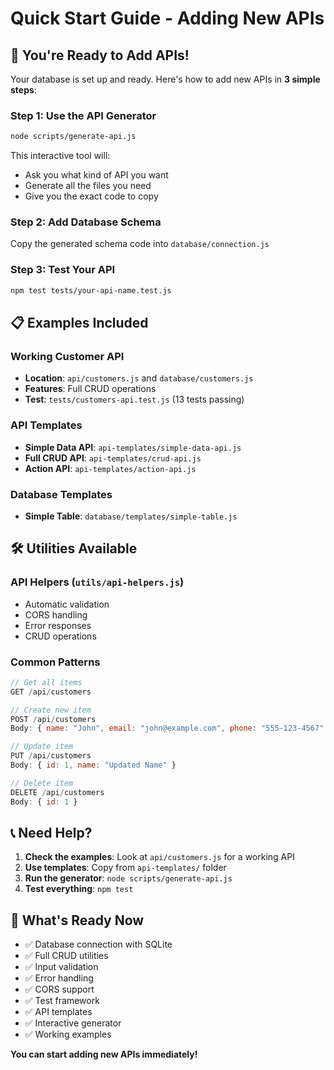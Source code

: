 # Quick Start Guide - Adding New APIs

## 🚀 You're Ready to Add APIs!

Your database is set up and ready. Here's how to add new APIs in **3 simple steps**:

### Step 1: Use the API Generator
```bash
node scripts/generate-api.js
```
This interactive tool will:
- Ask you what kind of API you want
- Generate all the files you need
- Give you the exact code to copy

### Step 2: Add Database Schema
Copy the generated schema code into `database/connection.js`

### Step 3: Test Your API
```bash
npm test tests/your-api-name.test.js
```

## 📋 Examples Included

### Working Customer API
- **Location**: `api/customers.js` and `database/customers.js`
- **Features**: Full CRUD operations
- **Test**: `tests/customers-api.test.js` (13 tests passing)

### API Templates
- **Simple Data API**: `api-templates/simple-data-api.js`
- **Full CRUD API**: `api-templates/crud-api.js`
- **Action API**: `api-templates/action-api.js`

### Database Templates
- **Simple Table**: `database/templates/simple-table.js`

## 🛠️ Utilities Available

### API Helpers (`utils/api-helpers.js`)
- Automatic validation
- CORS handling
- Error responses
- CRUD operations

### Common Patterns
```javascript
// Get all items
GET /api/customers

// Create new item
POST /api/customers
Body: { name: "John", email: "john@example.com", phone: "555-123-4567" }

// Update item
PUT /api/customers
Body: { id: 1, name: "Updated Name" }

// Delete item
DELETE /api/customers
Body: { id: 1 }
```

## 📞 Need Help?

1. **Check the examples**: Look at `api/customers.js` for a working API
2. **Use templates**: Copy from `api-templates/` folder
3. **Run the generator**: `node scripts/generate-api.js`
4. **Test everything**: `npm test`

## 🎯 What's Ready Now

- ✅ Database connection with SQLite
- ✅ Full CRUD utilities 
- ✅ Input validation
- ✅ Error handling
- ✅ CORS support
- ✅ Test framework
- ✅ API templates
- ✅ Interactive generator
- ✅ Working examples

**You can start adding new APIs immediately!**